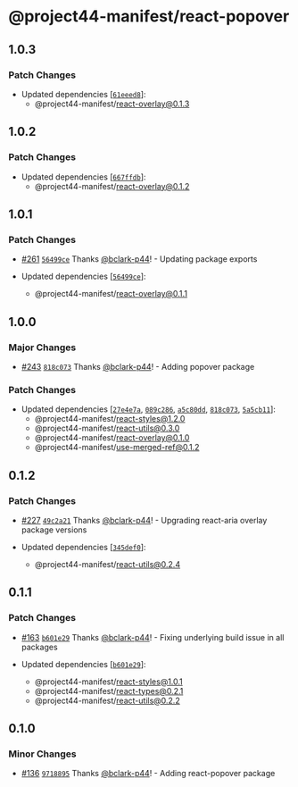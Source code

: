 # @project44-manifest/react-popover

## 1.0.3

### Patch Changes

- Updated dependencies
  [[`61eeed8`](https://github.com/project44/manifest/commit/61eeed8157b5b024e73e970762803dcd3361bcb5)]:
  - @project44-manifest/react-overlay@0.1.3

## 1.0.2

### Patch Changes

- Updated dependencies
  [[`667ffdb`](https://github.com/project44/manifest/commit/667ffdb8a97c165b2c16cb8dd834db7412855cb2)]:
  - @project44-manifest/react-overlay@0.1.2

## 1.0.1

### Patch Changes

- [#261](https://github.com/project44/manifest/pull/261)
  [`56499ce`](https://github.com/project44/manifest/commit/56499ce5991e543557dd43e4ce40f827fcbf380f)
  Thanks [@bclark-p44](https://github.com/bclark-p44)! - Updating package exports

- Updated dependencies
  [[`56499ce`](https://github.com/project44/manifest/commit/56499ce5991e543557dd43e4ce40f827fcbf380f)]:
  - @project44-manifest/react-overlay@0.1.1

## 1.0.0

### Major Changes

- [#243](https://github.com/project44/manifest/pull/243)
  [`818c073`](https://github.com/project44/manifest/commit/818c0739a56553e405b6e5f8a9d2339e48b6b1ec)
  Thanks [@bclark-p44](https://github.com/bclark-p44)! - Adding popover package

### Patch Changes

- Updated dependencies
  [[`27e4e7a`](https://github.com/project44/manifest/commit/27e4e7aa0c2f96300fde25f7f62d7f5b50bf329b),
  [`089c286`](https://github.com/project44/manifest/commit/089c286124c5895478cd51fa22646aa8493da8c2),
  [`a5c80dd`](https://github.com/project44/manifest/commit/a5c80dd546e8732907d00c3ca2e8dc4bb3488aca),
  [`818c073`](https://github.com/project44/manifest/commit/818c0739a56553e405b6e5f8a9d2339e48b6b1ec),
  [`5a5cb11`](https://github.com/project44/manifest/commit/5a5cb110c69ef3abb44cb705eb816ec8ca04cf0b)]:
  - @project44-manifest/react-styles@1.2.0
  - @project44-manifest/react-utils@0.3.0
  - @project44-manifest/react-overlay@0.1.0
  - @project44-manifest/use-merged-ref@0.1.2

## 0.1.2

### Patch Changes

- [#227](https://github.com/project44/manifest/pull/227)
  [`49c2a21`](https://github.com/project44/manifest/commit/49c2a21703d5f2e6fb84c841370f4f3d78b10100)
  Thanks [@bclark-p44](https://github.com/bclark-p44)! - Upgrading react-aria overlay package
  versions

- Updated dependencies
  [[`345def0`](https://github.com/project44/manifest/commit/345def02dc7f66db38fff6a8716422121c1adf92)]:
  - @project44-manifest/react-utils@0.2.4

## 0.1.1

### Patch Changes

- [#163](https://github.com/project44/manifest/pull/163)
  [`b601e29`](https://github.com/project44/manifest/commit/b601e29af8cc9cc3f404358a231dfc16851761b7)
  Thanks [@bclark-p44](https://github.com/bclark-p44)! - Fixing underlying build issue in all
  packages

- Updated dependencies
  [[`b601e29`](https://github.com/project44/manifest/commit/b601e29af8cc9cc3f404358a231dfc16851761b7)]:
  - @project44-manifest/react-styles@1.0.1
  - @project44-manifest/react-types@0.2.1
  - @project44-manifest/react-utils@0.2.2

## 0.1.0

### Minor Changes

- [#136](https://github.com/project44/manifest/pull/136)
  [`9718895`](https://github.com/project44/manifest/commit/97188953e57ef1500477cd9ce9b872a94cc907dc)
  Thanks [@bclark-p44](https://github.com/bclark-p44)! - Adding react-popover package
